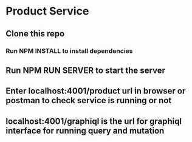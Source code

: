# Product Service 

## Clone this repo

### Run NPM INSTALL to install dependencies

## Run NPM RUN SERVER to start the server

## Enter localhost:4001/product url in browser or postman to check service is running or not

## localhost:4001/graphiql is the url for graphiql interface for running query and mutation
